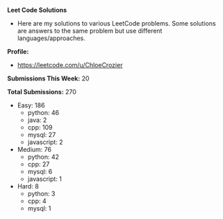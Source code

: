 **Leet Code Solutions**

- Here are my solutions to various LeetCode problems. Some solutions are answers to the same problem but use different languages/approaches.

**Profile:**

- https://leetcode.com/u/ChloeCrozier

**Submissions This Week:** 20

**Total Submissions:** 270
- Easy: 186
  - python: 46
  - java: 2
  - cpp: 109
  - mysql: 27
  - javascript: 2
- Medium: 76
  - python: 42
  - cpp: 27
  - mysql: 6
  - javascript: 1
- Hard: 8
  - python: 3
  - cpp: 4
  - mysql: 1